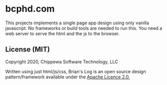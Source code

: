 # bcphd.com
This projects implements a single page app design using only vanilla javascript.
No frameworks or build tools are needed to run this.
You need a web server to serve the html and the js to the browser.

## License (MIT)
Copyright 2020, Chippewa Software Technology, LLC

<p>Written using just html/js/css, Brian's Log is an open source design pattern/framework available under the <a href="https://github.com/bcphd/b-log/blob/master/LICENSE" target="_blank">Apache Licence 2.0.</a></p>

